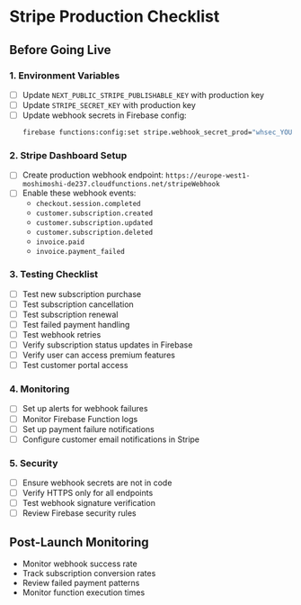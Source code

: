 # Stripe Production Checklist

## Before Going Live

### 1. Environment Variables
- [ ] Update `NEXT_PUBLIC_STRIPE_PUBLISHABLE_KEY` with production key
- [ ] Update `STRIPE_SECRET_KEY` with production key
- [ ] Update webhook secrets in Firebase config:
  ```bash
  firebase functions:config:set stripe.webhook_secret_prod="whsec_YOUR_PROD_SECRET"
  ```

### 2. Stripe Dashboard Setup
- [ ] Create production webhook endpoint: `https://europe-west1-moshimoshi-de237.cloudfunctions.net/stripeWebhook`
- [ ] Enable these webhook events:
  - `checkout.session.completed`
  - `customer.subscription.created`
  - `customer.subscription.updated`
  - `customer.subscription.deleted`
  - `invoice.paid`
  - `invoice.payment_failed`

### 3. Testing Checklist
- [ ] Test new subscription purchase
- [ ] Test subscription cancellation
- [ ] Test subscription renewal
- [ ] Test failed payment handling
- [ ] Test webhook retries
- [ ] Verify subscription status updates in Firebase
- [ ] Verify user can access premium features
- [ ] Test customer portal access

### 4. Monitoring
- [ ] Set up alerts for webhook failures
- [ ] Monitor Firebase Function logs
- [ ] Set up payment failure notifications
- [ ] Configure customer email notifications in Stripe

### 5. Security
- [ ] Ensure webhook secrets are not in code
- [ ] Verify HTTPS only for all endpoints
- [ ] Test webhook signature verification
- [ ] Review Firebase security rules

## Post-Launch Monitoring
- Monitor webhook success rate
- Track subscription conversion rates
- Review failed payment patterns
- Monitor function execution times